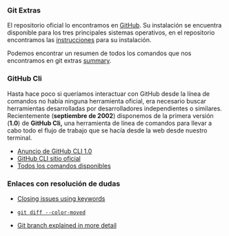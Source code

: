 ### Git Extras

El repositorio oficial lo encontramos en [GitHub](https://github.com/tj/git-extras). Su instalación se encuentra disponible para los tres principales sistemas operativos, en el repositorio encontramos las [instrucciones](https://github.com/tj/git-extras/blob/master/Installation.md) para su instalación.

Podemos encontrar un resumen de todos los comandos que nos encontramos en git extras [summary](https://github.com/tj/git-extras/blob/master/Commands.md).

### GitHub Cli

Hasta hace poco si queríamos interactuar con GitHub desde la línea de comandos no había ninguna herramienta oficial, era necesario buscar herramientas desarrolladas por desarrolladores independientes o similares. Recientemente (**septiembre de 2002**) disponemos de la primera versión (**1.0**) de **GitHub Cli,** una herramienta de línea de comandos para llevar a cabo todo el flujo de trabajo que se hacía desde la web desde nuestro terminal.

* [Anuncio de GitHub CLI 1.0](https://github.blog/2020-09-17-github-cli-1-0-is-now-available/)
* [GitHub CLI sitio oficial](https://cli.github.com/)
* [Todos los comandos disponibles](https://cli.github.com/manual/)

### Enlaces con resolución de dudas

* [Closing issues using keywords](https://help.github.com/en/github/managing-your-work-on-github/closing-issues-using-keywords)

* [`git diff --color-moved`](https://mobile.twitter.com/mikker/status/1317190053777592320?s=20)
* [Git branch explained in more detail](https://forum.freecodecamp.org/t/push-a-new-local-branch-to-a-remote-git-repository-and-track-it-too/13222)
